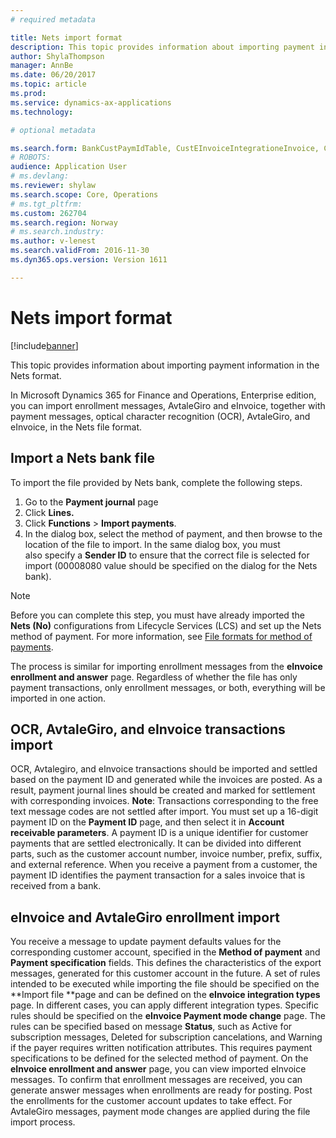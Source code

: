 ```yaml
---
# required metadata

title: Nets import format
description: This topic provides information about importing payment information in the Nets format.
author: ShylaThompson
manager: AnnBe
ms.date: 06/20/2017
ms.topic: article
ms.prod: 
ms.service: dynamics-ax-applications
ms.technology: 

# optional metadata

ms.search.form: BankCustPaymIdTable, CustEInvoiceIntegrationeInvoice, CustEInvoiceIntegrationTypePaymMode, CustEinvoiceIntegrationTypeTable, CustPaymMode, LedgerJournalTransCustPaym
# ROBOTS: 
audience: Application User
# ms.devlang: 
ms.reviewer: shylaw
ms.search.scope: Core, Operations
# ms.tgt_pltfrm: 
ms.custom: 262704
ms.search.region: Norway
# ms.search.industry: 
ms.author: v-lenest
ms.search.validFrom: 2016-11-30
ms.dyn365.ops.version: Version 1611

---
```


# Nets import format

[!include[banner](../includes/banner.md)]


This topic provides information about importing payment information in the Nets format.

In Microsoft Dynamics 365 for Finance and Operations, Enterprise edition, you can import enrollment messages, AvtaleGiro and eInvoice, together with payment messages, optical character recognition (OCR), AvtaleGiro, and eInvoice, in the Nets file format.

## Import a Nets bank file
To import the file provided by Nets bank, complete the following steps.

1.  Go to the **Payment journal** page
2.  Click **Lines.**
3.  Click **Functions** &gt; **Import payments**.
4.  In the dialog box, select the method of payment, and then browse to the location of the file to import. In the same dialog box, you must also specify a **Sender ID** to ensure that the correct file is selected for import (00008080 value should be specified on the dialog for the Nets bank). 
  > [!NOTE]
  > Before you can complete this step, you must have already imported the **Nets (No)** configurations from Lifecycle Services (LCS) and set up the Nets method of payment. For more information, see [File formats for method of payments](emea-select-file-formats-for-the-method-of-payments.md).

The process is similar for importing enrollment messages from the **eInvoice enrollment and answer** page. Regardless of whether the file has only payment transactions, only enrollment messages, or both, everything will be imported in one action.

## OCR, AvtaleGiro, and eInvoice transactions import
OCR, Avtalegiro, and eInvoice transactions should be imported and settled based on the payment ID and generated while the invoices are posted. As a result, payment journal lines should be created and marked for settlement with corresponding invoices. **Note**: Transactions corresponding to the free text message codes are not settled after import. You must set up a 16-digit payment ID on the **Payment ID** page, and then select it in **Account receivable parameters**. A payment ID is a unique identifier for customer payments that are settled electronically. It can be divided into different parts, such as the customer account number, invoice number, prefix, suffix, and external reference. When you receive a payment from a customer, the payment ID identifies the payment transaction for a sales invoice that is received from a bank.

## eInvoice and AvtaleGiro enrollment import
You receive a message to update payment defaults values for the corresponding customer account, specified in the **Method of payment** and **Payment specification** fields. This defines the characteristics of the export messages, generated for this customer account in the future. A set of rules intended to be executed while importing the file should be specified on the **Import file **page and can be defined on the **eInvoice integration types** page. In different cases, you can apply different integration types. Specific rules should be specified on the **eInvoice Payment mode change** page. The rules can be specified based on message **Status**, such as Active for subscription messages, Deleted for subscription cancelations, and Warning if the payer requires written notification attributes. This requires payment specifications to be defined for the selected method of payment. On the **eInvoice enrollment and answer** page, you can view imported eInvoice messages. To confirm that enrollment messages are received, you can generate answer messages when enrollments are ready for posting. Post the enrollments for the customer account updates to take effect. For AvtaleGiro messages, payment mode changes are applied during the file import process.



